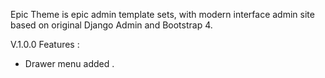 Epic Theme is epic admin template sets, with modern interface admin site based on original Django Admin and Bootstrap 4.

V.1.0.0 Features :
- Drawer menu added .